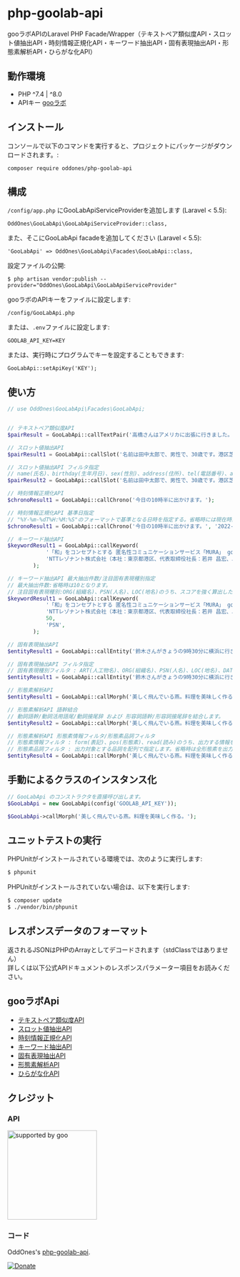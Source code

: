 # php-goolab-api
gooラボAPIのLaravel PHP Facade/Wrapper（テキストペア類似度API・スロット値抽出API・時刻情報正規化API・キーワード抽出API・固有表現抽出API・形態素解析API・ひらがな化API）

## 動作環境

- PHP ^7.4 | ^8.0
- APIキー [gooラボ](https://labs.goo.ne.jp/apiusage/)


## インストール

コンソールで以下のコマンドを実行すると、プロジェクトにパッケージがダウンロードされます。:
```
composer require oddones/php-goolab-api
```

## 構成

`/config/app.php` にGooLabApiServiceProviderを追加します (Laravel < 5.5):
```
OddOnes\GooLabApi\GooLabApiServiceProvider::class,
```

また、そこにGooLabApi facadeを追加してください (Laravel < 5.5):
```
'GooLabApi' => OddOnes\GooLabApi\Facades\GooLabApi::class,
```

設定ファイルの公開:
```
$ php artisan vendor:publish --provider="OddOnes\GooLabApi\GooLabApiServiceProvider"
```

gooラボのAPIキーをファイルに設定します:
```
/config/GooLabApi.php
```

または、`.env`ファイルに設定します:
```
GOOLAB_API_KEY=KEY
```

または、実行時にプログラムでキーを設定することもできます:
```
GooLabApi::setApiKey('KEY');
```

## 使い方

```php
// use OddOnes\GooLabApi\Facades\GooLabApi;


// テキストペア類似度API
$pairResult = GooLabApi::callTextPair('高橋さんはアメリカに出張に行きました。', '山田さんはイギリスに留学している。');;

// スロット値抽出API
$pairResult1 = GooLabApi::callSlot('名前は田中太郎で、男性で、30歳です。港区芝浦3-4-1に住んでいます。');

// スロット値抽出API フィルタ指定
// name(氏名)、birthday(生年月日)、sex(性別)、address(住所)、tel(電話番号)、age(年齢)のうち、スロット値抽出の対象とするスロットを配列で指定します。省略時はすべてのスロットを対象とします。
$pairResult2 = GooLabApi::callSlot('名前は田中太郎で、男性で、30歳です。港区芝浦3-4-1に住んでいます。', ['name', 'birthday', 'sex', 'address', 'tel', 'age']);

// 時刻情報正規化API
$chronoResult1 = GooLabApi::callChrono('今日の10時半に出かけます。');

// 時刻情報正規化API 基準日指定
// "%Y-%m-%dT%H:%M:%S"のフォーマットで基準となる日時を指定する。省略時には現在時刻が用いられます。
$chronoResult1 = GooLabApi::callChrono('今日の10時半に出かけます。', '2022-01-01T09:00:00');

// キーワード抽出API
$keywordResult1 = GooLabApi::callKeyword(
            '「和」をコンセプトとする 匿名性コミュニケーションサービス「MURA」 gooラボでのβ版のトライアル実施 ～gooの検索技術を使った「ネタ枯れ防止機能」によりコミュニティの話題活性化が可能に～',
            'NTTレゾナント株式会社（本社：東京都港区、代表取締役社長：若井 昌宏、以下、NTTレゾナント）は、同じ興味関心を持つ人と匿名でコミュニティをつくることができるコミュニケーションサービス「MURA」を、2015年8月27日よりgooラボ上でβ版サイトのトライアル提供を開始します。',
        );

// キーワード抽出API 最大抽出件数/注目固有表現種別指定
// 最大抽出件数:省略時は10となります。
// 注目固有表現種別:ORG(組織名)、PSN(人名)、LOC(地名)のうち、スコアを強く算出したい固有表現種別を1種類のみ文字列で指定します。省略時または上記以外の種別指定時は、全ての種別を同等に扱います。
$keywordResult1 = GooLabApi::callKeyword(
            '「和」をコンセプトとする 匿名性コミュニケーションサービス「MURA」 gooラボでのβ版のトライアル実施 ～gooの検索技術を使った「ネタ枯れ防止機能」によりコミュニティの話題活性化が可能に～',
            'NTTレゾナント株式会社（本社：東京都港区、代表取締役社長：若井 昌宏、以下、NTTレゾナント）は、同じ興味関心を持つ人と匿名でコミュニティをつくることができるコミュニケーションサービス「MURA」を、2015年8月27日よりgooラボ上でβ版サイトのトライアル提供を開始します。',
            50,
            'PSN',
        );

// 固有表現抽出API
$entityResult1 = GooLabApi::callEntity('鈴木さんがきょうの9時30分に横浜に行きます。');

// 固有表現抽出API フィルタ指定
// 固有表現種別フィルタ : ART(人工物名)、ORG(組織名)、PSN(人名)、LOC(地名)、DAT(日付表現)、TIM(時刻表現)、MNY(金額表現)、PCT(割合表現)のうち、出力する情報を文字列で指定します。複数指定する場合は、配列で複数記載してください。省略時は全ての種別を出力します。
$entityResult1 = GooLabApi::callEntity('鈴木さんがきょうの9時30分に横浜に行きます。', ['ART','ORG','PSN','LOC','DAT','TIM','MNY','PCT']);

// 形態素解析API
$entityResult1 = GooLabApi::callMorph('美しく飛んでいる燕。料理を美味しく作る。');

// 形態素解析API 語幹結合
// 動詞語幹/動詞活用語尾/動詞接尾辞 および 形容詞語幹/形容詞接尾辞を結合します。
$entityResult2 = GooLabApi::callMorph('美しく飛んでいる燕。料理を美味しく作る。', null, null, true);

// 形態素解析API 形態素情報フィルタ/形態素品詞フィルタ
// 形態素情報フィルタ : form(表記)、pos(形態素)、read(読み)のうち、出力する情報を文字列で指定します。複数指定する場合は、配列で複数記載してください。省略時は"form|pos|read"を指定したものとみなします。
// 形態素品詞フィルタ : 出力対象とする品詞を配列で指定します。省略時は全形態素を出力します。設定可能な項目は「形態素解析APIの品詞一覧（https://labs.goo.ne.jp/api/jp/morphological-analysis-pos_filter）」をご参照ください。
$entityResult4 = GooLabApi::callMorph('美しく飛んでいる燕。料理を美味しく作る。', ['form','pos','read'], ['名詞']);

```

## 手動によるクラスのインスタンス化

```php
// GooLabApi のコンストラクタを直接呼び出します。
$GooLabApi = new GooLabApi(config('GOOLAB_API_KEY'));

$GooLabApi->callMorph('美しく飛んでいる燕。料理を美味しく作る。');
```

## ユニットテストの実行
PHPUnitがインストールされている環境では、次のように実行します:

```bash
$ phpunit
```

PHPUnitがインストールされていない場合は、以下を実行します:

```bash
$ composer update
$ ./vendor/bin/phpunit
```

## レスポンスデータのフォーマット
返されるJSONはPHPのArrayとしてデコードされます（stdClassではありません）  
詳しくは以下公式APIドキュメントのレスポンスパラメーター項目をお読みください。


## gooラボApi
- [テキストペア類似度API](https://labs.goo.ne.jp/api/textpair_doc)
- [スロット値抽出API](https://labs.goo.ne.jp/api/jp/slot-value-extraction/)
- [時刻情報正規化API](https://labs.goo.ne.jp/api/jp/time-normalization/)
- [キーワード抽出API](https://labs.goo.ne.jp/api/jp/keyword-extraction/)
- [固有表現抽出API](https://labs.goo.ne.jp/api/jp/named-entity-extraction/)
- [形態素解析API](https://labs.goo.ne.jp/api/jp/morphological-analysis/)
- [ひらがな化API](https://labs.goo.ne.jp/api/jp/hiragana-translation/)



## クレジット
### API

<a href="https://www.goo.ne.jp/">
<img src="https://u.xgoo.jp/img/sgoo.png" width="200px" alt="supported by goo" title="supported by goo">
</a>

### コード
OddOnes's [php-goolab-api](https://github.com/OddOnes/php-goolab-api).



[![Donate](https://img.shields.io/badge/Donate-PayPay-green.svg)](https://qr.paypay.ne.jp/rJ4cEfl2lSlSShMW)